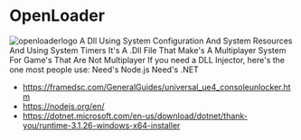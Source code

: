 # OpenLoader
![openloaderlogo](https://user-images.githubusercontent.com/97656665/174916253-c28f86b9-2154-460c-ac24-a2ccb53b3bdd.png)
A Dll Using System Configuration And System Resources And Using System Timers
It's A .Dll File That Make's A Multiplayer System For Game's That Are Not Multiplayer
If you need a DLL Injector, here's the one most people use:
Need's Node.js
Need's .NET 
- https://framedsc.com/GeneralGuides/universal_ue4_consoleunlocker.htm
- https://nodejs.org/en/
- https://dotnet.microsoft.com/en-us/download/dotnet/thank-you/runtime-3.1.26-windows-x64-installer
